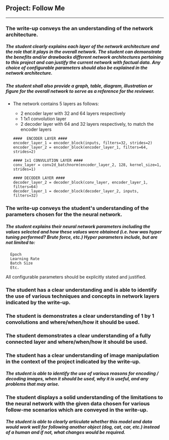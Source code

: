 ## Project: Follow Me
---

### The write-up conveys the an understanding of the network architecture.

##### The student clearly explains each layer of the network architecture and the role that it plays in the overall network. The student can demonstrate the benefits and/or drawbacks different network architectures pertaining to this project and can justify the current network with factual data. Any choice of configurable parameters should also be explained in the network architecture.

##### The student shall also provide a graph, table, diagram, illustration or figure for the overall network to serve as a reference for the reviewer.

  * The network contains 5 layers as follows:
    * 2 encoder layer with 32 and 64 layers respectively
    * 1 1x1 convolution layer
    * 2 decoder layer with 64 and 32 layers respectively, to match the encoder layers

    ```
    ####  ENCODER LAYER ####
    encoder_layer_1 = encoder_block(inputs, filters=32, strides=2)
    encoder_layer_2 = encoder_block(encoder_layer_1, filters=64, strides=2)

    #### 1x1 CONVULUTION LAYER ####
    conv_layer = conv2d_batchnorm(encoder_layer_2, 128, kernel_size=1, strides=1)

    #### DECODER LAYER ####
    decoder_layer_2 = decoder_block(conv_layer, encoder_layer_1, filters=64)
    decoder_layer_1 = decoder_block(decoder_layer_2, inputs, filters=32)

    ```

### The write-up conveys the student's understanding of the parameters chosen for the the neural network.

##### The student explains their neural network parameters including the values selected and how these values were obtained (i.e. how was hyper tuning performed? Brute force, etc.) Hyper parameters include, but are not limited to:

      Epoch
      Learning Rate
      Batch Size
      Etc.

  All configurable parameters should be explicitly stated and justified.     

### The student has a clear understanding and is able to identify the use of various techniques and concepts in network layers indicated by the write-up.

### The student is demonstrates a clear understanding of 1 by 1 convolutions and where/when/how it should be used.

### The student demonstrates a clear understanding of a fully connected layer and where/when/how it should be used.

### The student has a clear understanding of image manipulation in the context of the project indicated by the write-up.

##### The student is able to identify the use of various reasons for encoding / decoding images, when it should be used, why it is useful, and any problems that may arise.

### The student displays a solid understanding of the limitations to the neural network with the given data chosen for various follow-me scenarios which are conveyed in the write-up.

##### The student is able to clearly articulate whether this model and data would work well for following another object (dog, cat, car, etc.) instead of a human and if not, what changes would be required.
